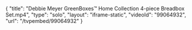 {
    "title": "Debbie Meyer GreenBoxes&trade; Home Collection 4-piece Breadbox Set.mp4",
    "type": "solo",
    "layout": "iframe-static",
    "videoId": "99064932",
    "url": "\/tvpembed\/99064932"
}